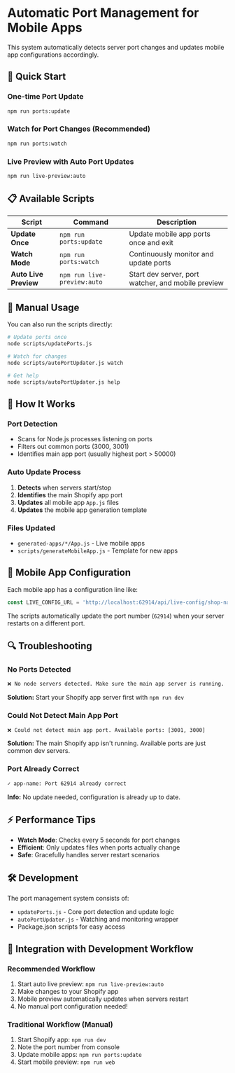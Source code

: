 # Automatic Port Management for Mobile Apps

This system automatically detects server port changes and updates mobile app configurations accordingly.

## 🚀 Quick Start

### One-time Port Update
```bash
npm run ports:update
```

### Watch for Port Changes (Recommended)
```bash
npm run ports:watch
```

### Live Preview with Auto Port Updates
```bash
npm run live-preview:auto
```

## 📋 Available Scripts

| Script | Command | Description |
|--------|---------|-------------|
| **Update Once** | `npm run ports:update` | Update mobile app ports once and exit |
| **Watch Mode** | `npm run ports:watch` | Continuously monitor and update ports |
| **Auto Live Preview** | `npm run live-preview:auto` | Start dev server, port watcher, and mobile preview |

## 🔧 Manual Usage

You can also run the scripts directly:

```bash
# Update ports once
node scripts/updatePorts.js

# Watch for changes
node scripts/autoPortUpdater.js watch

# Get help
node scripts/autoPortUpdater.js help
```

## 🎯 How It Works

### Port Detection
- Scans for Node.js processes listening on ports
- Filters out common ports (3000, 3001)  
- Identifies main app port (usually highest port > 50000)

### Auto Update Process
1. **Detects** when servers start/stop
2. **Identifies** the main Shopify app port
3. **Updates** all mobile app `App.js` files
4. **Updates** the mobile app generation template

### Files Updated
- `generated-apps/*/App.js` - Live mobile apps
- `scripts/generateMobileApp.js` - Template for new apps

## 📱 Mobile App Configuration

Each mobile app has a configuration line like:
```javascript
const LIVE_CONFIG_URL = 'http://localhost:62914/api/live-config/shop-name.myshopify.com';
```

The scripts automatically update the port number (`62914`) when your server restarts on a different port.

## 🔍 Troubleshooting

### No Ports Detected
```bash
❌ No node servers detected. Make sure the main app server is running.
```
**Solution:** Start your Shopify app server first with `npm run dev`

### Could Not Detect Main App Port
```bash
❌ Could not detect main app port. Available ports: [3001, 3000]
```
**Solution:** The main Shopify app isn't running. Available ports are just common dev servers.

### Port Already Correct
```bash
✓ app-name: Port 62914 already correct
```
**Info:** No update needed, configuration is already up to date.

## ⚡ Performance Tips

- **Watch Mode**: Checks every 5 seconds for port changes
- **Efficient**: Only updates files when ports actually change
- **Safe**: Gracefully handles server restart scenarios

## 🛠️ Development

The port management system consists of:

- `updatePorts.js` - Core port detection and update logic
- `autoPortUpdater.js` - Watching and monitoring wrapper
- Package.json scripts for easy access

## 🎉 Integration with Development Workflow

### Recommended Workflow
1. Start auto live preview: `npm run live-preview:auto`
2. Make changes to your Shopify app
3. Mobile preview automatically updates when servers restart
4. No manual port configuration needed!

### Traditional Workflow (Manual)
1. Start Shopify app: `npm run dev`
2. Note the port number from console
3. Update mobile apps: `npm run ports:update` 
4. Start mobile preview: `npm run web` 